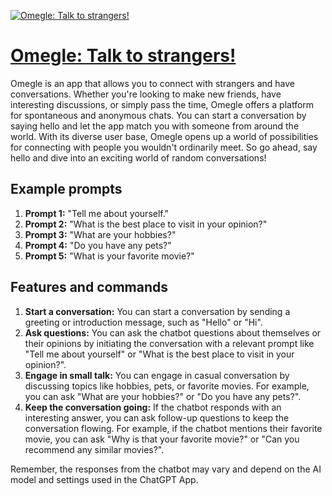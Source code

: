 [![Omegle: Talk to strangers!](https://files.oaiusercontent.com/file-hpRs1vnUuLZozuhZSdvb8rbL?se=2123-10-17T08%3A29%3A33Z&sp=r&sv=2021-08-06&sr=b&rscc=max-age%3D31536000%2C%20immutable&rscd=attachment%3B%20filename%3D3a612f19-5340-46c4-9de1-ca9b4c1fa9d7.png&sig=tUEQD8VQN/l%2BW95snakSUIfiIyJOXBRWA5TUSni89nI%3D)](https://chat.openai.com/g/g-Xha98GeGL-omegle-talk-to-strangers)

# [Omegle: Talk to strangers!](https://chat.openai.com/g/g-Xha98GeGL-omegle-talk-to-strangers)

Omegle is an app that allows you to connect with strangers and have conversations. Whether you're looking to make new friends, have interesting discussions, or simply pass the time, Omegle offers a platform for spontaneous and anonymous chats. You can start a conversation by saying hello and let the app match you with someone from around the world. With its diverse user base, Omegle opens up a world of possibilities for connecting with people you wouldn't ordinarily meet. So go ahead, say hello and dive into an exciting world of random conversations!

## Example prompts

1. **Prompt 1:** "Tell me about yourself."
2. **Prompt 2:** "What is the best place to visit in your opinion?"
3. **Prompt 3:** "What are your hobbies?"
4. **Prompt 4:** "Do you have any pets?"
5. **Prompt 5:** "What is your favorite movie?"

## Features and commands

1. **Start a conversation:** You can start a conversation by sending a greeting or introduction message, such as "Hello" or "Hi".
2. **Ask questions:** You can ask the chatbot questions about themselves or their opinions by initiating the conversation with a relevant prompt like "Tell me about yourself" or "What is the best place to visit in your opinion?".
3. **Engage in small talk:** You can engage in casual conversation by discussing topics like hobbies, pets, or favorite movies. For example, you can ask "What are your hobbies?" or "Do you have any pets?".
4. **Keep the conversation going:** If the chatbot responds with an interesting answer, you can ask follow-up questions to keep the conversation flowing. For example, if the chatbot mentions their favorite movie, you can ask "Why is that your favorite movie?" or "Can you recommend any similar movies?".

Remember, the responses from the chatbot may vary and depend on the AI model and settings used in the ChatGPT App.